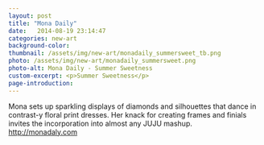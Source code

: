 ```yaml
---
layout: post
title: "Mona Daily"
date:   2014-08-19 23:14:47
categories: new-art
background-color: 
thumbnail: /assets/img/new-art/monadaily_summersweet_tb.png
photo: /assets/img/new-art/monadaily_summersweet.png
photo-alt: Mona Daily - Summer Sweetness
custom-excerpt: <p>Summer Sweetness</p>
page-introduction: 
---
```


Mona sets up sparkling displays of diamonds and silhouettes that dance in contrast-y floral print dresses. Her knack for creating frames and finials invites the incorporation into almost any JUJU mashup. http://monadaly.com